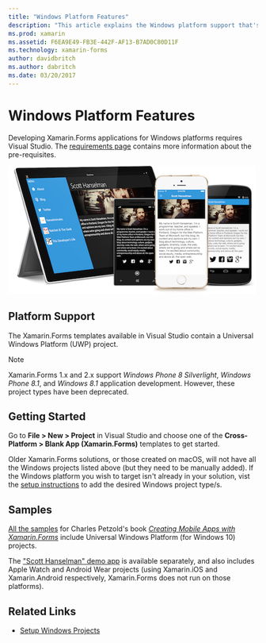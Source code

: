 ```yaml
---
title: "Windows Platform Features"
description: "This article explains the Windows platform support that's available in Xamarin.Forms."
ms.prod: xamarin
ms.assetid: F6EA9E49-FB3E-442F-AF13-B7AD0C80D11F
ms.technology: xamarin-forms
author: davidbritch
ms.author: dabritch
ms.date: 03/20/2017
---
```


# Windows Platform Features

Developing Xamarin.Forms applications for Windows platforms
requires Visual Studio. The [requirements page](~/xamarin-forms/get-started/installation.md)
contains more information about the pre-requisites.

![](images/allhanselman.png "Xamarin.Forms Applications Running on Windows")

## Platform Support

The Xamarin.Forms templates available in Visual Studio contain a Universal Windows Platform (UWP) project.

> [!NOTE]
> Xamarin.Forms 1.x and 2.x support _Windows Phone 8 Silverlight_,
> _Windows Phone 8.1_, and _Windows 8.1_ application development. However, these project types have been deprecated.

## Getting Started

Go to **File > New > Project** in Visual Studio and choose one of the
**Cross-Platform > Blank App (Xamarin.Forms)** templates to get
started.

Older Xamarin.Forms solutions, or those created on macOS, will not have
all the Windows projects listed above (but they need to be manually added).
If the Windows platform you wish to target isn't already in your solution,
vist the [setup instructions](installation/index.md) to add the desired
Windows project type/s.

## Samples

[All the samples](https://github.com/xamarin/xamarin-forms-book-preview-2)
for Charles Petzold's book
[*Creating Mobile Apps with Xamarin.Forms*](~/xamarin-forms/creating-mobile-apps-xamarin-forms/index.md)
include Universal Windows Platform (for Windows 10) projects.

The ["Scott Hanselman" demo app](https://github.com/jamesmontemagno/Hanselman.Forms)
is available separately, and also includes Apple Watch and Android Wear projects
(using Xamarin.iOS and Xamarin.Android respectively, Xamarin.Forms does not run
on those platforms).

## Related Links

- [Setup Windows Projects](~/xamarin-forms/platform/windows/installation/index.md)
